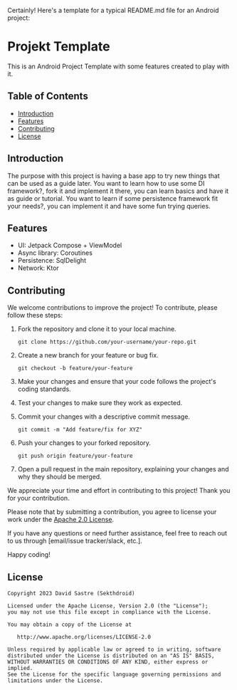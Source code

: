 Certainly! Here's a template for a typical README.md file for an Android project:

# Projekt Template

This is an Android Project Template with some features created to play with it.

## Table of Contents

- [Introduction](#introduction)
- [Features](#features)
- [Contributing](#contributing)
- [License](#license)

## Introduction

The purpose with this project is having a base app to try new things that can be used as a guide later.
You want to learn how to use some DI framework?, fork it and implement it there, you can learn basics and have it as guide or tutorial.
You want to learn if some persistence framework fit your needs?, you can implement it and have some fun trying queries.

## Features

- UI: Jetpack Compose + ViewModel
- Async library: Coroutines
- Persistence: SqlDelight
- Network: Ktor

## Contributing

We welcome contributions to improve the project! To contribute, please follow these steps:

1. Fork the repository and clone it to your local machine.
   ```shell
   git clone https://github.com/your-username/your-repo.git
   ```

2. Create a new branch for your feature or bug fix.
   ```shell
   git checkout -b feature/your-feature
   ```

3. Make your changes and ensure that your code follows the project's coding standards.

4. Test your changes to make sure they work as expected.

5. Commit your changes with a descriptive commit message.
   ```shell
   git commit -m "Add feature/fix for XYZ"
   ```

6. Push your changes to your forked repository.
   ```shell
   git push origin feature/your-feature
   ```

7. Open a pull request in the main repository, explaining your changes and why they should be merged.

We appreciate your time and effort in contributing to this project! Thank you for your contribution.

Please note that by submitting a contribution, you agree to license your work under the [Apache 2.0 License](LICENSE).

If you have any questions or need further assistance, feel free to reach out to us through [email/issue tracker/slack, etc.].

Happy coding!

## License

```
Copyright 2023 David Sastre (Sekthdroid)

Licensed under the Apache License, Version 2.0 (the "License");
you may not use this file except in compliance with the License.

You may obtain a copy of the License at

   http://www.apache.org/licenses/LICENSE-2.0

Unless required by applicable law or agreed to in writing, software
distributed under the License is distributed on an "AS IS" BASIS,
WITHOUT WARRANTIES OR CONDITIONS OF ANY KIND, either express or implied.
See the License for the specific language governing permissions and
limitations under the License.
```